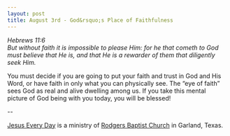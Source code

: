 ```yaml
---
layout: post
title: August 3rd - God&rsquo;s Place of Faithfulness
---
```


_Hebrews 11:6  
But without faith it is impossible to please Him: for he that cometh
to God must believe that He is, and that He is a rewarder of them that
diligently seek Him._

You must decide if you are going to put your faith and trust in God
and His Word, or have faith in only what you can physically see. The
&ldquo;eye of faith&rdquo; sees God as real and alive dwelling among
us. If you take this mental picture of God being with you today, you
will be blessed!

 --

<a href=http://jesuseveryday.net>Jesus Every Day</a> is a ministry of <a href=http://rodgersbaptist.net>Rodgers Baptist Church</a> in Garland, Texas.

